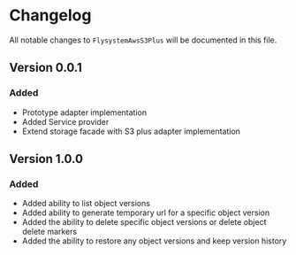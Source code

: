 # Changelog

All notable changes to `FlysystemAwsS3Plus` will be documented in this file.

## Version 0.0.1

### Added
- Prototype adapter implementation
- Added Service provider
- Extend storage facade with S3 plus adapter implementation

## Version 1.0.0

### Added
- Added ability to list object versions
- Added ability to generate temporary url for a specific object version
- Added the ability to delete specific object versions or delete object delete markers
- Added the ability to restore any object versions and keep version history
